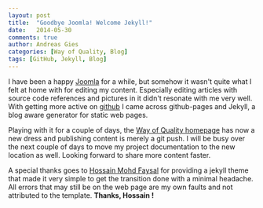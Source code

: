 ```yaml
---
layout: post
title:  "Goodbye Joomla! Welcome Jekyll!"
date:   2014-05-30
comments: true
author: Andreas Gies
categories: [Way of Quality, Blog]
tags: [GitHub, Jekyll, Blog]
---
```

I have been a happy [Joomla](http://www.joomla.org/) for a while, but somehow it wasn't quite what I felt at home with for editing my content. Especially editing articles with source code references and pictures in it didn't resonate with me very well. With getting more active on [github](http://github.com/woq) I came across github-pages and Jekyll, a blog aware generator for static web pages.

Playing with it for a couple of days, the [Way of Quality homepage](http://www.wayofquality.de) has now a new dress and publishing content is merely a git push. I will be busy over the next couple of days to move my project documentation to the new location as well. Looking forward to share more content faster.

A special thanks goes to [Hossain Mohd Faysal](mailto:hmfaysal@alum.mit.edu) for providing a jekyll theme that made it very simple to get the transition done with a minimal headache. All errors that may still be on the web page are my own faults and not attributed to the template. __Thanks, Hossain !__
